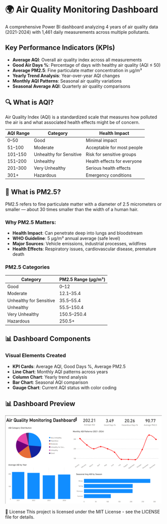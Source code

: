 # 🌍 Air Quality Monitoring Dashboard

A comprehensive Power BI dashboard analyzing 4 years of air quality data (2021-2024) with 1,461 daily measurements across multiple pollutants.

## Key Performance Indicators (KPIs)

- **Average AQI**: Overall air quality index across all measurements  
- **Good Air Days %**: Percentage of days with healthy air quality (AQI ≤ 50)  
- **Average PM2.5**: Fine particulate matter concentration in μg/m³  
- **Yearly Trend Analysis**: Year-over-year AQI changes  
- **Monthly AQI Patterns**: Seasonal air quality variations  
- **Seasonal Average AQI**: Quarterly air quality comparisons  

## 🔍 What is AQI?

Air Quality Index (AQI) is a standardized scale that measures how polluted the air is and what associated health effects might be of concern.

| AQI Range   | Category                   | Health Impact                        |
|-------------|----------------------------|--------------------------------------|
| 0–50        | Good                       | Minimal impact                       |
| 51–100      | Moderate                   | Acceptable for most people           |
| 101–150     | Unhealthy for Sensitive    | Risk for sensitive groups            |
| 151–200     | Unhealthy                  | Health effects for everyone          |
| 201–300     | Very Unhealthy             | Serious health effects               |
| 301+        | Hazardous                  | Emergency conditions                 |

## 🧪 What is PM2.5?

PM2.5 refers to fine particulate matter with a diameter of 2.5 micrometers or smaller — about 30 times smaller than the width of a human hair.

### Why PM2.5 Matters:

- **Health Impact**: Can penetrate deep into lungs and bloodstream  
- **WHO Guideline**: 5 μg/m³ annual average (safe level)  
- **Major Sources**: Vehicle emissions, industrial processes, wildfires  
- **Health Effects**: Respiratory issues, cardiovascular disease, premature death  

### PM2.5 Categories

| Category                  | PM2.5 Range (μg/m³)     |
|---------------------------|--------------------------|
| Good                      | 0–12                     |
| Moderate                  | 12.1–35.4                |
| Unhealthy for Sensitive   | 35.5–55.4                |
| Unhealthy                 | 55.5–150.4               |
| Very Unhealthy            | 150.5–250.4              |
| Hazardous                 | 250.5+                   |

## 📊 Dashboard Components

### Visual Elements Created

- **KPI Cards**: Average AQI, Good Days %, Average PM2.5  
- **Line Chart**: Monthly AQI patterns across years  
- **Column Chart**: Yearly trend analysis  
- **Bar Chart**: Seasonal AQI comparison  
- **Gauge Chart**: Current AQI status with color coding  

## 📊 Dashboard Preview

![Air Quality Dashboard](https://raw.githubusercontent.com/sai-sp/Air-Quality-Monitoring-Dashboard/main/Air%20Qua%3Bity%20Monitoring%20Dashboard.png)





📄 License
This project is licensed under the MIT License - see the LICENSE file for details.
